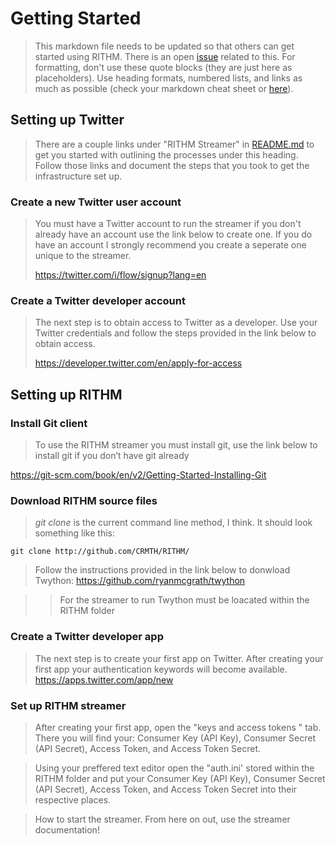 # Getting Started
> This markdown file needs to be updated so that others can get started using RITHM. There is an open [issue](https://github.com/CRMTH/RITHM/issues/12) related to this. For formatting, don't use these quote blocks (they are just here as placeholders). Use heading formats, numbered lists, and links as much as possible (check your markdown cheat sheet or [here](https://github.com/adam-p/markdown-here/wiki/Markdown-Cheatsheet)).

## Setting up Twitter
> There are a couple links under "RITHM Streamer" in [README.md](https://github.com/CRMTH/RITHM/blob/master/README.md) to get you started with outlining the processes under this heading. Follow those links and document the steps that you took to get the infrastructure set up.

### Create a new Twitter user account

> You must have a Twitter account to run the streamer if you don't already have an account use the link below to create one. If you do have an account I strongly recommend you create a seperate one unique to the streamer.
>
>https://twitter.com/i/flow/signup?lang=en

### Create a Twitter developer account

> The next step is to obtain access to Twitter as a developer. Use your Twitter credentials and follow the steps provided in the link below to obtain access.
> 
>https://developer.twitter.com/en/apply-for-access

## Setting up RITHM

### Install Git client 

> To use the RITHM streamer you must install git, use the link below to install git if you don’t have git already

https://git-scm.com/book/en/v2/Getting-Started-Installing-Git

### Download RITHM source files

> _git clone_ is the current command line method, I think. It should look something like this:

```git clone http://github.com/CRMTH/RITHM/```

> Follow the instructions provided in the link below to donwload Twython: 
> https://github.com/ryanmcgrath/twython

>> For the streamer to run Twython must be loacated within the RITHM folder 

### Create a Twitter developer app

> The next step is to create your first app on Twitter. After creating your first app your authentication keywords will become available.
> https://apps.twitter.com/app/new

### Set up RITHM streamer 
  
> After creating your first app, open the "keys and access tokens " tab. 
> There you will find your: Consumer Key (API Key),
Consumer Secret (API Secret), Access Token, and Access Token Secret.

> Using your preffered text editor open the "auth.ini' stored within the RITHM folder and put your Consumer Key (API Key),
Consumer Secret (API Secret), Access Token, and Access Token Secret into their respective places.

> How to start the streamer. From here on out, use the streamer documentation!
